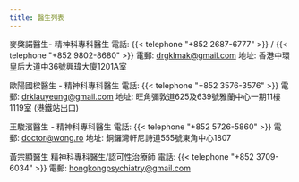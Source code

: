 ```yaml
---
title: 醫生列表
---
```


麥棨諾醫生- 精神科專科醫生
電話: {{< telephone "+852 2687-6777" >}} / {{< telephone "+852 9802-8680" >}}
電郵: <drgklmak@gmail.com>
地址: 香港中環皇后大道中36號興瑋大廈1201A室

歐陽國樑醫生 - 精神科專科醫生
電話: {{< telephone "+852 3576-3576" >}}
電郵: <drklauyeung@gmail.com>
地址: 旺角彌敦道625及639號雅蘭中心一期11樓1119室 (港鐵站出口)

王駿濱醫生 - 精神科專科醫生
電話: {{< telephone "+852 5726-5860" >}}
電郵: <doctor@wong.ro>
地址: 銅鑼灣軒尼詩道555號東角中心1807

黃宗顯醫生
精神科專科醫生/認可性治療師
電話: {{< telephone "+852 3709-6034" >}}
電郵: <hongkongpsychiatry@gmail.com>
